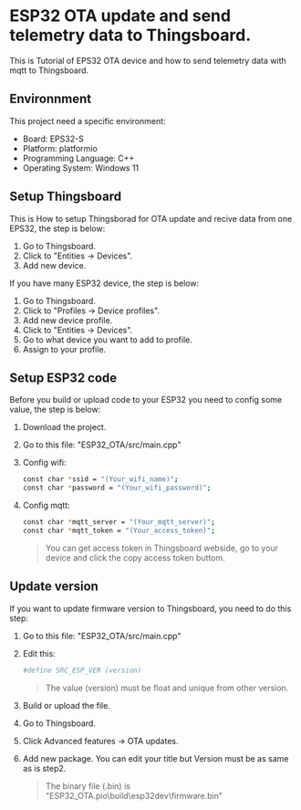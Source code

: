 # ESP32 OTA update and send telemetry data to Thingsboard.

This is Tutorial of EPS32 OTA device and how to send telemetry data with mqtt to Thingsboard.

## Environnment

This project need a specific environment:

- Board: EPS32-S
- Platform: platformio
- Programming Language: C++
- Operating System: Windows 11

## Setup Thingsboard

This is How to setup Thingsborad for OTA update and recive data from one EPS32, the step is below:

1. Go to Thingsboard.
2. Click to "Entities -> Devices".
3. Add new device.

If you have many ESP32 device, the step is below:

1. Go to Thingsboard.
2. Click to "Profiles -> Device profiles".
3. Add new device profile.
4. Click to "Entities -> Devices".
5. Go to what device you want to add to profile.
6. Assign to your profile.

   
## Setup ESP32 code

Before you build or upload code to your ESP32 you need to config some value, the step is below:

1. Download the project.
2. Go to this file: "ESP32_OTA/src/main.cpp"
3. Config wifi:

   ```bash
   const char *ssid = "(Your_wifi_name)";
   const char *password = "(Your_wifi_password)";
   ```
    
4. Config mqtt:

   ```bash
   const char *mqtt_server = "(Your_mqtt_server)";
   const char *mqtt_token = "(Your_access_token)";
   ```

   > You can get access token in Thingsboard webside, go to your device and click the copy access token buttom.

## Update version

If you want to update firmware version to Thingsboard, you need to do this step:

1. Go to this file: "ESP32_OTA/src/main.cpp"
2. Edit this:

   ```bash
   #define SRC_ESP_VER (version)
   ```

   > The value (version) must be float and unique from other version.

3. Build or upload the file.
4. Go to Thingsboard.
5. Click Advanced features -> OTA updates.
6. Add new package. You can edit your title but Version must be as same as is step2.
   > The binary file (.bin) is "ESP32_OTA\.pio\build\esp32dev\firmware.bin"


